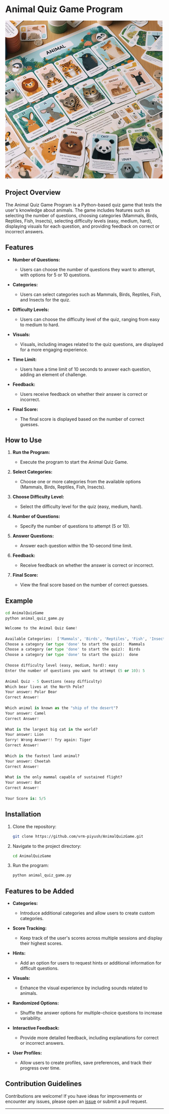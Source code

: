 # Animal Quiz Game Program

![animal quiz](image.png)

## Project Overview

The Animal Quiz Game Program is a Python-based quiz game that tests the user's knowledge about animals. The game includes features such as selecting the number of questions, choosing categories (Mammals, Birds, Reptiles, Fish, Insects), selecting difficulty levels (easy, medium, hard), displaying visuals for each question, and providing feedback on correct or incorrect answers.

## Features

- **Number of Questions:**

  - Users can choose the number of questions they want to attempt, with options for 5 or 10 questions.

- **Categories:**

  - Users can select categories such as Mammals, Birds, Reptiles, Fish, and Insects for the quiz.

- **Difficulty Levels:**

  - Users can choose the difficulty level of the quiz, ranging from easy to medium to hard.

- **Visuals:**

  - Visuals, including images related to the quiz questions, are displayed for a more engaging experience.

- **Time Limit:**

  - Users have a time limit of 10 seconds to answer each question, adding an element of challenge.

- **Feedback:**

  - Users receive feedback on whether their answer is correct or incorrect.

- **Final Score:**
  - The final score is displayed based on the number of correct guesses.

## How to Use

1. **Run the Program:**

   - Execute the program to start the Animal Quiz Game.

2. **Select Categories:**

   - Choose one or more categories from the available options (Mammals, Birds, Reptiles, Fish, Insects).

3. **Choose Difficulty Level:**

   - Select the difficulty level for the quiz (easy, medium, hard).

4. **Number of Questions:**

   - Specify the number of questions to attempt (5 or 10).

5. **Answer Questions:**

   - Answer each question within the 10-second time limit.

6. **Feedback:**

   - Receive feedback on whether the answer is correct or incorrect.

7. **Final Score:**
   - View the final score based on the number of correct guesses.

## Example

```bash
cd AnimalQuizGame
python animal_quiz_game.py
```

```python
Welcome to the Animal Quiz Game!

Available Categories:  ['Mammals', 'Birds', 'Reptiles', 'Fish', 'Insects']
Choose a category (or type 'done' to start the quiz):  Mammals
Choose a category (or type 'done' to start the quiz):  Birds
Choose a category (or type 'done' to start the quiz):  done

Choose difficulty level (easy, medium, hard): easy
Enter the number of questions you want to attempt (5 or 10): 5

Animal Quiz - 5 Questions (easy difficulty)
Which bear lives at the North Pole?
Your answer: Polar Bear
Correct Answer!

Which animal is known as the "ship of the desert"?
Your answer: Camel
Correct Answer!

What is the largest big cat in the world?
Your answer: Lion
Sorry! Wrong Answer!! Try again: Tiger
Correct Answer!

Which is the fastest land animal?
Your answer: Cheetah
Correct Answer!

What is the only mammal capable of sustained flight?
Your answer: Bat
Correct Answer!

Your Score is: 5/5
```

## Installation

1. Clone the repository:

   ```bash
   git clone https://github.com/vrm-piyush/AnimalQuizGame.git
   ```

2. Navigate to the project directory:

   ```bash
   cd AnimalQuizGame
   ```

3. Run the program:

   ```bash
   python animal_quiz_game.py
   ```

## Features to be Added

- **Categories:**

  - Introduce additional categories and allow users to create custom categories.

- **Score Tracking:**

  - Keep track of the user's scores across multiple sessions and display their highest scores.

- **Hints:**

  - Add an option for users to request hints or additional information for difficult questions.

- **Visuals:**

  - Enhance the visual experience by including sounds related to animals.

- **Randomized Options:**

  - Shuffle the answer options for multiple-choice questions to increase variability.

- **Interactive Feedback:**

  - Provide more detailed feedback, including explanations for correct or incorrect answers.

- **User Profiles:**
  - Allow users to create profiles, save preferences, and track their progress over time.

## Contribution Guidelines

Contributions are welcome! If you have ideas for improvements or encounter any issues, please open an [issue](https://github.com/vrm-piyush/AnimalQuizGame/issues) or submit a pull request.

---
